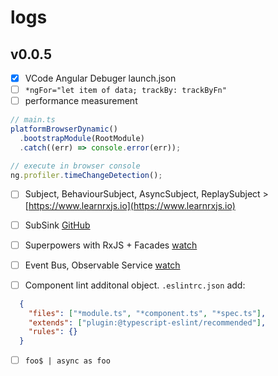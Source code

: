# logs

## v0.0.5

- [x] VCode Angular Debuger launch.json
- [ ] `*ngFor="let item of data; trackBy: trackByFn"`
- [ ] performance measurement

```typescript
// main.ts
platformBrowserDynamic()
  .bootstrapModule(RootModule)
  .catch((err) => console.error(err));
```

```javascript
// execute in browser console
ng.profiler.timeChangeDetection();
```

- [ ] Subject, BehaviourSubject, AsyncSubject, ReplaySubject > [https://www.learnrxjs.io](https://www.learnrxjs.io)
- [ ] SubSink [GitHub](https://github.com/wardbell/subsink/blob/master/src/subsink.ts)
- [ ] Superpowers with RxJS + Facades [watch](https://www.youtube.com/watch?v=h-F5uYM69a4)
- [ ] Event Bus, Observable Service [watch](https://youtu.be/_q-HL9YX_pk?t=685)

- [ ] Component lint additonal object. `.eslintrc.json` add:

```json
  {
    "files": ["*module.ts", "*component.ts", "*spec.ts"],
    "extends": ["plugin:@typescript-eslint/recommended"],
    "rules": {}
  }
```

- [ ] `foo$ | async as foo`
